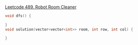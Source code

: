 [Leetcode 489. Robot Room Cleaner](https://leetcode.ca/all/489.html)

```cpp
void dfs() {
	
}
void solution(vector<vector<int>> room, int row, int col) {
	
}
```